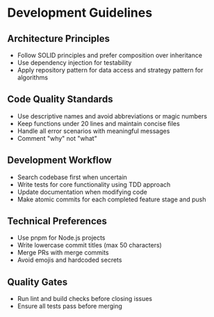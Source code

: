 # Development Guidelines

## Architecture Principles
- Follow SOLID principles and prefer composition over inheritance
- Use dependency injection for testability
- Apply repository pattern for data access and strategy pattern for algorithms

## Code Quality Standards
- Use descriptive names and avoid abbreviations or magic numbers
- Keep functions under 20 lines and maintain concise files
- Handle all error scenarios with meaningful messages
- Comment "why" not "what"

## Development Workflow
- Search codebase first when uncertain
- Write tests for core functionality using TDD approach
- Update documentation when modifying code
- Make atomic commits for each completed feature stage and push

## Technical Preferences
- Use pnpm for Node.js projects
- Write lowercase commit titles (max 50 characters)
- Merge PRs with merge commits
- Avoid emojis and hardcoded secrets

## Quality Gates
- Run lint and build checks before closing issues
- Ensure all tests pass before merging
